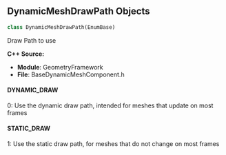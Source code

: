 ## DynamicMeshDrawPath Objects

```python
class DynamicMeshDrawPath(EnumBase)
```

Draw Path to use

**C++ Source:**

- **Module**: GeometryFramework
- **File**: BaseDynamicMeshComponent.h

<a id="unreal.DynamicMeshDrawPath.DYNAMIC_DRAW"></a>

#### DYNAMIC_DRAW

0: Use the dynamic draw path, intended for meshes that update on most frames

<a id="unreal.DynamicMeshDrawPath.STATIC_DRAW"></a>

#### STATIC_DRAW

1: Use the static draw path, for meshes that do not change on most frames

<a id="unreal.DynamicMeshComponentDistanceFieldMode"></a>